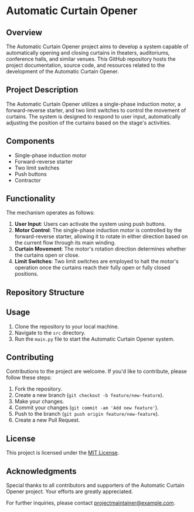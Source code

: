 # Automatic Curtain Opener

## Overview
The Automatic Curtain Opener project aims to develop a system capable of automatically opening and closing curtains in theaters, auditoriums, conference halls, and similar venues. This GitHub repository hosts the project documentation, source code, and resources related to the development of the Automatic Curtain Opener.

## Project Description
The Automatic Curtain Opener utilizes a single-phase induction motor, a forward-reverse starter, and two limit switches to control the movement of curtains. The system is designed to respond to user input, automatically adjusting the position of the curtains based on the stage's activities.

## Components
- Single-phase induction motor
- Forward-reverse starter
- Two limit switches
- Push buttons
- Contractor

## Functionality
The mechanism operates as follows:
1. **User Input**: Users can activate the system using push buttons.
2. **Motor Control**: The single-phase induction motor is controlled by the forward-reverse starter, allowing it to rotate in either direction based on the current flow through its main winding.
3. **Curtain Movement**: The motor's rotation direction determines whether the curtains open or close.
4. **Limit Switches**: Two limit switches are employed to halt the motor's operation once the curtains reach their fully open or fully closed positions.

## Repository Structure

## Usage
1. Clone the repository to your local machine.
2. Navigate to the `src` directory.
3. Run the `main.py` file to start the Automatic Curtain Opener system.

## Contributing
Contributions to the project are welcome. If you'd like to contribute, please follow these steps:
1. Fork the repository.
2. Create a new branch (`git checkout -b feature/new-feature`).
3. Make your changes.
4. Commit your changes (`git commit -am 'Add new feature'`).
5. Push to the branch (`git push origin feature/new-feature`).
6. Create a new Pull Request.

## License
This project is licensed under the [MIT License](LICENSE).

## Acknowledgments
Special thanks to all contributors and supporters of the Automatic Curtain Opener project. Your efforts are greatly appreciated.

For further inquiries, please contact [projectmaintainer@example.com](mailto:projectmaintainer@example.com).

